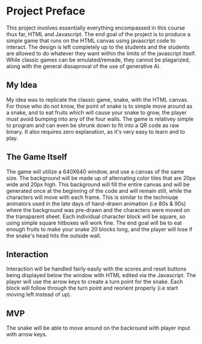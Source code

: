 # Project Preface
This project involves essentially everything encompassed in this course thus far, HTML and Javascript. The end goal of the project is to produce
a simple game that runs on the HTML canvas using javascript code to interact. The design is left completely up to the students and the students are allowed
to do whatever they want within the limits of the javascript itself. While classic games can be emulated/remade, they cannot be plagarized, along with 
the general dissaproval of the use of generative AI. 

## My Idea
My idea was to replicate the classic game, snake, with the HTML canvas. For those who do not know, the point of snake is to simple move around as a snake, and to eat fruits which will cause your snake to grow, the player must avoid bumping into any of the four walls. The game is relativey simple to program and can even be
shrunk down to fit into a QR code as raw binary. It also requires zero explanation, as it's very easy to learn and to play.

## The Game Itself
The game will utilize a 640X640 window, and use a canvas of the same size. The background will be made up of alternating color
tiles that are 20px wide and 20px high. This background will fill the entire canvas and will be generated once at the beginning of the code and will remain still,
while the characters will move with each frame. This is similar to the techniuqe animators used in the late days of hand-drawn animation (i.e 80s & 90s) where the background was pre-drawn and the characters were moved on the transparent sheet. Each individual character block will be square, so using simple square hitboxes will work fine. The end goal will be to eat enough fruits to make your snake 20 blocks long, and the player will lose if the snake's head hits the outside wall.

## Interaction
Interaction will be handled fairly easily with the scores and reset buttons being displayed below the window with HTML edited via the Javascript. The player will 
use the arrow keys to create a turn point for the snake. Each block will follow through the turn point and reorient properly (i.e start moving left instead of up).

## MVP
The snake will be able to move around on the backround with player input with arrow keys.
 

